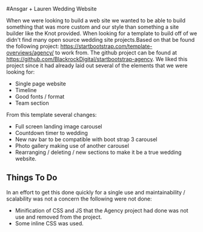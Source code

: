 #Ansgar + Lauren Wedding Website

When we were looking to build a web site we wanted to be able to build something that was more custom and our style than something a site builder like the Knot provided. When looking for a template to build off of we didn't find many open source wedding site projects.Based on that be found the following project: https://startbootstrap.com/template-overviews/agency/ to work from. The github project can be found at https://github.com/BlackrockDigital/startbootstrap-agency. We liked this project since it had already laid out several of the elements that we were looking for:
* Single page website
* Timeline
* Good fonts / format
* Team section

From this template several changes:
* Full screen landing image carousel
* Countdown timer to wedding
* New nav bar to be compatible with boot strap 3 carousel 
* Photo gallery making use of another carousel
* Rearranging / deleting / new sections to make it be a true wedding website.

## Things To Do

In an effort to get this done quickly for a single use and maintainability / scalability was not a concern the following were not done:
* Minification of CSS and JS that the Agency project had done was not use and removed from the project. 
* Some inline CSS was used. 
